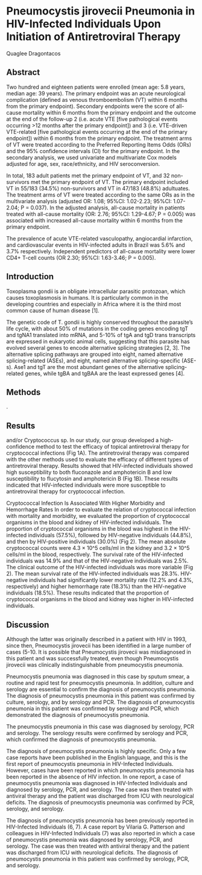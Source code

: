 # Pneumocystis jirovecii Pneumonia in HIV-Infected Individuals Upon Initiation of Antiretroviral Therapy
Quaglee Dragontacos


## Abstract
Two hundred and eighteen patients were enrolled (mean age: 5.8 years, median age: 39 years). The primary endpoint was an acute neurological complication (defined as venous thromboembolism (VT) within 6 months from the primary endpoint). Secondary endpoints were the score of all-cause mortality within 6 months from the primary endpoint and the outcome at the end of the follow-up 2 (i.e. acute VTE [five pathological events occurring >12 months after the primary endpoint]) and 3 (i.e. VTE-driven VTE-related [five pathological events occurring at the end of the primary endpoint]) within 6 months from the primary endpoint. The treatment arms of VT were treated according to the Preferred Reporting Items Odds (ORs) and the 95% confidence intervals (CI) for the primary endpoint. In the secondary analysis, we used univariate and multivariate Cox models adjusted for age, sex, race/ethnicity, and HIV seroconversion.

In total, 183 adult patients met the primary endpoint of VT, and 32 non-survivors met the primary endpoint of VT. The primary endpoint included VT in 55/183 (34.5%) non-survivors and VT in 47/183 (48.8%) adultuates. The treatment arms of VT were treated according to the same ORs as in the multivariate analysis (adjusted OR: 1.08; 95%CI: 1.02-2.23; 95%CI: 1.07-2.04; P = 0.037). In the adjusted analysis, all-cause mortality in patients treated with all-cause mortality (OR: 2.76; 95%CI: 1.29-4.67; P = 0.005) was associated with increased all-cause mortality within 6 months from the primary endpoint.

The prevalence of acute VTE-related vasculopathy, angiocardial infarction, and cardiovascular events in HIV-infected adults in Brazil was 5.6% and 3.7% respectively. Independent predictors of all-cause mortality were lower CD4+ T-cell counts (OR 2.30; 95%CI: 1.63-3.46; P = 0.005).


## Introduction
Toxoplasma gondii is an obligate intracellular parasitic protozoan, which causes toxoplasmosis in humans. It is particularly common in the developing countries and especially in Africa where it is the third most common cause of human disease [1].

The genetic code of T. gondii is highly conserved throughout the parasite’s life cycle, with about 50% of mutations in the coding genes encoding tgT and tgNA1 translated into mRNA, and 5-10% of tgA and tgD trans transcripts are expressed in eukaryotic animal cells, suggesting that this parasite has evolved several genes to encode alternative splicing strategies [2, 3]. The alternative splicing pathways are grouped into eight, named alternative splicing-related (ASEs), and eight, named alternative splicing-specific (ASE-s). Ase1 and tgT are the most abundant genes of the alternative splicing-related genes, while tgBA and tgBAA are the least expressed genes [4].


## Methods
.


## Results
and/or Cryptococcus sp. In our study, our group developed a high-confidence method to test the efficacy of topical antiretroviral therapy for cryptococcal infections (Fig 1A). The antiretroviral therapy was compared with the other methods used to evaluate the efficacy of different types of antiretroviral therapy. Results showed that HIV-infected individuals showed high susceptibility to both fluconazole and amphotericin B and low susceptibility to flucytosin and amphotericin B (Fig 1B). These results indicated that HIV-infected individuals were more susceptible to antiretroviral therapy for cryptococcal infection.

Cryptococcal Infection Is Associated With Higher Morbidity and Hemorrhage Rates
In order to evaluate the relation of cryptococcal infection with mortality and morbidity, we evaluated the proportion of cryptococcal organisms in the blood and kidney of HIV-infected individuals. The proportion of cryptococcal organisms in the blood was highest in the HIV-infected individuals (57.5%), followed by HIV-negative individuals (44.8%), and then by HIV-positive individuals (30.0%) (Fig 2). The mean absolute cryptococcal counts were 4.3 × 10^5 cells/ml in the kidney and 3.2 × 10^5 cells/ml in the blood, respectively. The survival rate of the HIV-infected individuals was 14.9% and that of the HIV-negative individuals was 2.5%. The clinical outcome of the HIV-infected individuals was more variable (Fig 2). The mean survival rate of the HIV-infected individuals was 28.3%. HIV-negative individuals had significantly lower mortality rate (12.2% and 4.3%, respectively) and higher hemorrhage rate (18.3%) than the HIV-negative individuals (18.5%). These results indicated that the proportion of cryptococcal organisms in the blood and kidney was higher in HIV-infected individuals.


## Discussion
Although the latter was originally described in a patient with HIV in 1993, since then, Pneumocystis jirovecii has been identified in a large number of cases (5-10. It is possible that Pneumocystis jirovecii was misdiagnosed in this patient and was successfully treated, even though Pneumocystis jirovecii was clinically indistinguishable from pneumocystis pneumonia.

Pneumocystis pneumonia was diagnosed in this case by sputum smear, a routine and rapid test for pneumocystis pneumonia. In addition, culture and serology are essential to confirm the diagnosis of pneumocystis pneumonia. The diagnosis of pneumocystis pneumonia in this patient was confirmed by culture, serology, and by serology and PCR. The diagnosis of pneumocystis pneumonia in this patient was confirmed by serology and PCR, which demonstrated the diagnosis of pneumocystis pneumonia.

The pneumocystis pneumonia in this case was diagnosed by serology, PCR and serology. The serology results were confirmed by serology and PCR, which confirmed the diagnosis of pneumocystis pneumonia.

The diagnosis of pneumocystis pneumonia is highly specific. Only a few case reports have been published in the English language, and this is the first report of pneumocystis pneumonia in HIV-Infected Individuals. However, cases have been reported in which pneumocystis pneumonia has been reported in the absence of HIV infection. In one report, a case of pneumocystis pneumonia was diagnosed in HIV-Infected Individuals and diagnosed by serology, PCR, and serology. The case was then treated with antiviral therapy and the patient was discharged from ICU with neurological deficits. The diagnosis of pneumocystis pneumonia was confirmed by PCR, serology, and serology.

The diagnosis of pneumocystis pneumonia has been previously reported in HIV-Infected Individuals (6, 7). A case report by Vilaria G. Patterson and colleagues in HIV-Infected Individuals (7) was also reported in which a case of pneumocystis pneumonia was diagnosed by serology, PCR, and serology. The case was then treated with antiviral therapy and the patient was discharged from ICU with neurological deficits. The diagnosis of pneumocystis pneumonia in this patient was confirmed by serology, PCR, and serology.
